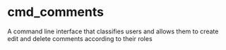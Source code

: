 # cmd_comments
A command line interface that classifies users and allows them to create edit and delete comments according to their roles
